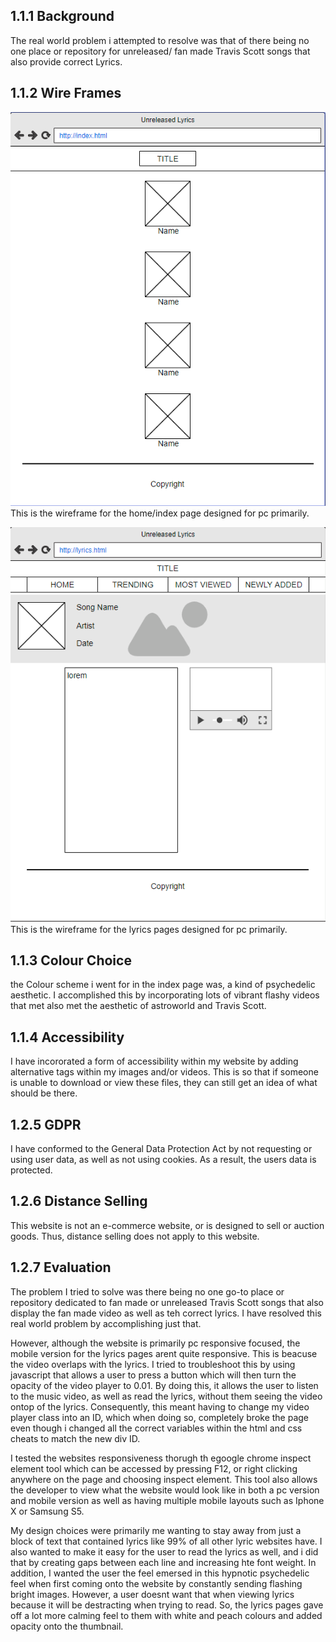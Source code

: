 ## 1.1.1 Background
The real world problem i attempted to resolve was that of there being no one place or repository for 
unreleased/ fan made Travis Scott songs that also provide correct Lyrics.

## 1.1.2 Wire Frames
![Index Wireframe](assets/indexWireframe.png)
This is the wireframe for the home/index page designed for pc primarily.

![Lyrics Wireframe](assets/lyricsWireframe.png)
This is the wireframe for the lyrics pages designed for pc primarily.

## 1.1.3 Colour Choice
the Colour scheme i went for in the index page was, a kind of psychedelic aesthetic. I accomplished this by
incorporating lots of vibrant flashy videos that met also met the aesthetic of astroworld and Travis Scott.

## 1.1.4 Accessibility
I have incororated a form of accessibility within my website by adding alternative tags within my images and/or
videos. This is so that if someone is unable to download or view these files, they can still get an idea of what
should be there.

## 1.2.5 GDPR
I have conformed to the General Data Protection Act by not requesting or using user data, as well as not using
cookies. As a result, the users data is protected.

## 1.2.6 Distance Selling
This website is not an e-commerce website, or is designed to sell or auction goods. Thus, distance selling does
not apply to this website.

## 1.2.7 Evaluation
The problem I tried to solve was there being no one go-to place or repository dedicated to fan made or unreleased
Travis Scott songs that also display the fan made video as well as teh correct lyrics. I have resolved this real
world problem by accomplishing just that.

However, although the website is primarily pc responsive focused, the mobile version for the lyrics pages arent quite
responsive. This is beacuse the video overlaps with the lyrics. I tried to troubleshoot this by using javascript that
allows a user to press a button which will then turn the opacity of the video player to 0.01. By doing this, it allows
the user to listen to the music video, as well as read the lyrics, without them seeing the video ontop of the lyrics.
Consequently, this meant having to change my video player class into an ID, which when doing so, completely broke the
page even though i changed all the correct variables within the html and css cheats to match the new div ID.

I tested the websites responsiveness thorugh th egoogle chrome inspect element tool which can be accessed by pressing
F12, or right clicking anywhere on the page and choosing inspect element. This tool also allows the developer to view
what the website would look like in both a pc version and mobile version as well as having multiple mobile layouts
such as Iphone X or Samsung S5.

My design choices were primarily me wanting to stay away from just a block of text that contained lyrics like 99% of
all other lyric websites have. I also wanted to make it easy for the user to read the lyrics as well, and i did that
by creating gaps between each line and increasing hte font weight. In addition, I wanted the user the feel emersed 
in this hypnotic psychedelic feel when first coming onto the website by constantly sending flashing bright images.
However, a user doesnt want that when viewing lyrics because it will be destracting when trying to read. So, the lyrics
pages gave off a lot more calming feel to them with white and peach colours and added opacity onto the thumbnail.
